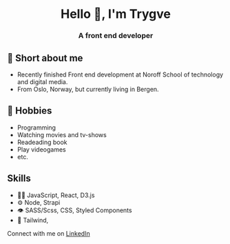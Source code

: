 <h1 align="center">Hello 👋, I'm Trygve</h1>
<h3 align="center">A front end developer</h3>

## 💬 Short about me
- Recently finished Front end development at Noroff School of technology and digital media.
- From Oslo, Norway, but currently living in Bergen.

## 📅 Hobbies
- Programming
- Watching movies and tv-shows
- Readeading book
- Play videogames
- etc.

## Skills
- 👨‍💻 JavaScript, React, D3.js
- ⚙️ Node, Strapi 
- 👁️ SASS/Scss, CSS, Styled Components
- 💽 Tailwind,

Connect with me on [LinkedIn](https://www.linkedin.com/in/trygve-grant-53251b214/)
